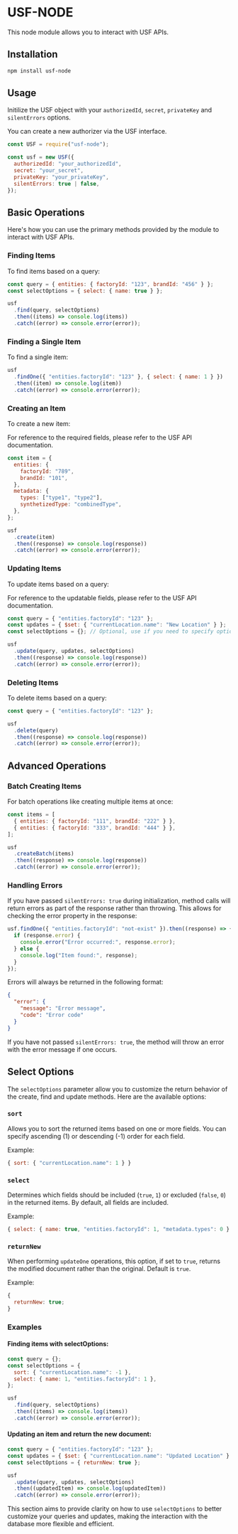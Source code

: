 # USF-NODE

This node module allows you to interact with USF APIs.

## Installation

```bash
npm install usf-node
```

## Usage

Initilize the USF object with your `authorizedId`, `secret`, `privateKey` and `silentErrors` options.

You can create a new authorizer via the USF interface.

```javascript
const USF = require("usf-node");

const usf = new USF({
  authorizedId: "your_authorizedId",
  secret: "your_secret",
  privateKey: "your_privateKey",
  silentErrors: true | false,
});
```

## Basic Operations

Here's how you can use the primary methods provided by the module to interact with USF APIs.

### Finding Items

To find items based on a query:

```javascript
const query = { entities: { factoryId: "123", brandId: "456" } };
const selectOptions = { select: { name: true } };

usf
  .find(query, selectOptions)
  .then((items) => console.log(items))
  .catch((error) => console.error(error));
```

### Finding a Single Item

To find a single item:

```javascript
usf
  .findOne({ "entities.factoryId": "123" }, { select: { name: 1 } })
  .then((item) => console.log(item))
  .catch((error) => console.error(error));
```

### Creating an Item

To create a new item:

For reference to the required fields, please refer to the USF API documentation.

```javascript
const item = {
  entities: {
    factoryId: "789",
    brandId: "101",
  },
  metadata: {
    types: ["type1", "type2"],
    synthetizedType: "combinedType",
  },
};

usf
  .create(item)
  .then((response) => console.log(response))
  .catch((error) => console.error(error));
```

### Updating Items

To update items based on a query:

For reference to the updatable fields, please refer to the USF API documentation.

```javascript
const query = { "entities.factoryId": "123" };
const updates = { $set: { "currentLocation.name": "New Location" } };
const selectOptions = {}; // Optional, use if you need to specify options

usf
  .update(query, updates, selectOptions)
  .then((response) => console.log(response))
  .catch((error) => console.error(error));
```

### Deleting Items

To delete items based on a query:

```javascript
const query = { "entities.factoryId": "123" };

usf
  .delete(query)
  .then((response) => console.log(response))
  .catch((error) => console.error(error));
```

## Advanced Operations

### Batch Creating Items

For batch operations like creating multiple items at once:

```javascript
const items = [
  { entities: { factoryId: "111", brandId: "222" } },
  { entities: { factoryId: "333", brandId: "444" } },
];

usf
  .createBatch(items)
  .then((response) => console.log(response))
  .catch((error) => console.error(error));
```

### Handling Errors

If you have passed `silentErrors: true` during initialization, method calls will return errors as part of the response rather than throwing. This allows for checking the error property in the response:

```javascript
usf.findOne({ "entities.factoryId": "not-exist" }).then((response) => {
  if (response.error) {
    console.error("Error occurred:", response.error);
  } else {
    console.log("Item found:", response);
  }
});
```

Errors will always be returned in the following format:

```json
{
  "error": {
    "message": "Error message",
    "code": "Error code"
  }
}
```

If you have not passed `silentErrors: true`, the method will throw an error with the error message if one occurs.

## Select Options

The `selectOptions` parameter allow you to customize the return behavior of the create, find and update methods. Here are the available options:

### `sort`

Allows you to sort the returned items based on one or more fields. You can specify ascending (1) or descending (-1) order for each field.

Example:

```javascript
{ sort: { "currentLocation.name": 1 } }
```

### `select`

Determines which fields should be included (`true`, `1`) or excluded (`false`, `0`) in the returned items. By default, all fields are included.

Example:

```javascript
{ select: { name: true, "entities.factoryId": 1, "metadata.types": 0 } }
```

### `returnNew`

When performing `updateOne` operations, this option, if set to `true`, returns the modified document rather than the original. Default is `true`.

Example:

```javascript
{
  returnNew: true;
}
```

### Examples

#### Finding items with selectOptions:

```javascript
const query = {};
const selectOptions = {
  sort: { "currentLocation.name": -1 },
  select: { name: 1, "entities.factoryId": 1 },
};

usf
  .find(query, selectOptions)
  .then((items) => console.log(items))
  .catch((error) => console.error(error));
```

#### Updating an item and return the new document:

```javascript
const query = { "entities.factoryId": "123" };
const updates = { $set: { "currentLocation.name": "Updated Location" } };
const selectOptions = { returnNew: true };

usf
  .update(query, updates, selectOptions)
  .then((updatedItem) => console.log(updatedItem))
  .catch((error) => console.error(error));
```

This section aims to provide clarity on how to use `selectOptions` to better customize your queries and updates, making the interaction with the database more flexible and efficient.
